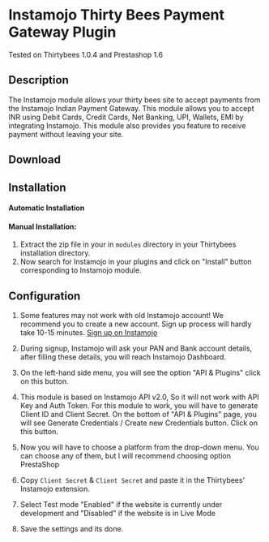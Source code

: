 # Instamojo Thirty Bees Payment Gateway Plugin

Tested on Thirtybees 1.0.4 and Prestashop 1.6

## Description

The Instamojo module allows your thirty bees site to accept payments from the Instamojo Indian Payment Gateway. This module allows you to accept INR using Debit Cards, Credit Cards, Net Banking, UPI, Wallets, EMI by integrating Instamojo. This module also provides you feature to receive payment without leaving your site.

## Download

## Installation

#### Automatic Installation

#### Manual Installation:

1. Extract the zip file in your in `modules` directory in your Thirtybees installation directory.
4. Now search for Instamojo in your plugins and click on "Install" button corresponding to Instamojo module.

## Configuration

1. Some features may not work with old Instamojo account! We recommend you to create a new account. Sign up process will hardly take 10-15 minutes.
[Sign up on Instamojo](http://arngr.tk/instamojo?utm_source=github&utm_medium=thirtybees&utm_campaign=ecommerce_module)

2. During signup, Instamojo will ask your PAN and Bank account details, after filling these details, you will reach Instamojo Dashboard.

3. On the left-hand side menu, you will see the option "API & Plugins" click on this button.

4. This module is based on Instamojo API v2.0, So it will not work with API Key and Auth Token. For this module to work, you will have to generate Client ID and Client Secret. On the bottom of "API & Plugins" page, you will see Generate Credentials / Create new Credentials button. Click on this button.

5. Now you will have to choose a platform from the drop-down menu. You can choose any of them, but I will recommend choosing option PrestaShop

6. Copy `Client Secret` & `Client Secret` and paste it in the Thirtybees' Instamojo extension.

7. Select Test mode "Enabled" if the website is currently under development and "Disabled" if the website is in Live Mode

8. Save the settings and its done.
 